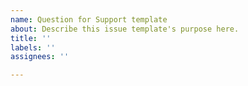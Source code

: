 ```yaml
---
name: Question for Support template
about: Describe this issue template's purpose here.
title: ''
labels: ''
assignees: ''

---
```



